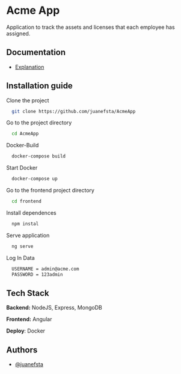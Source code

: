 
# Acme App

Application to track the assets and licenses that each employee has assigned.


## Documentation

- [ Explanation](https://docs.google.com/document/d/1UJq8lNxkn2yAjeecbelOxOyXnI8_Yapj-bQBX0wnBqM/edit?usp=sharing)

  
## Installation guide

Clone the project

```bash
  git clone https://github.com/juanefsta/AcmeApp
```

Go to the project directory

```bash
  cd AcmeApp
```

Docker-Build

```bash
  docker-compose build
```

Start Docker

```bash
  docker-compose up
```

Go to the frontend project directory

```bash
  cd frontend
```
Install dependences

```bash
  npm instal
```
Serve application
```bash
  ng serve
```

Log In Data
```bash
  USERNAME = admin@acme.com
  PASSWORD = 123admin
```

## Tech Stack

**Backend:** NodeJS, Express, MongoDB

**Frontend:** Angular

**Deploy**: Docker

## Authors

- [@juanefsta](https://www.github.com/juanefsta)

  